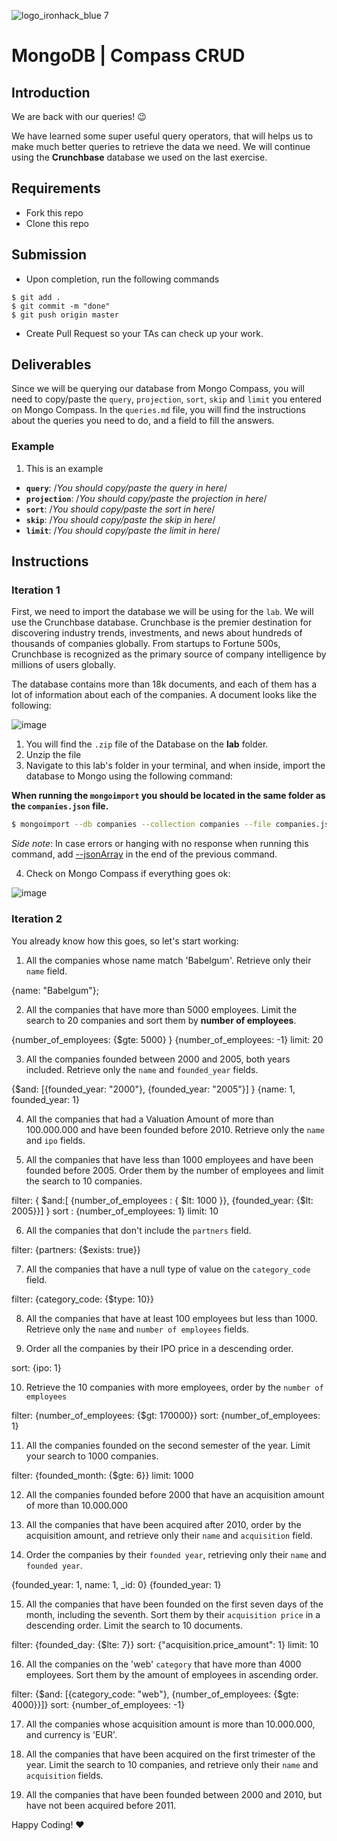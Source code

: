 ![logo_ironhack_blue 7](https://user-images.githubusercontent.com/23629340/40541063-a07a0a8a-601a-11e8-91b5-2f13e4e6b441.png)

# MongoDB | Compass CRUD

## Introduction

We are back with our queries! :wink:

We have learned some super useful query operators, that will helps us to make much better queries to retrieve the data we need. We will continue using the **Crunchbase** database we used on the last exercise.

## Requirements

- Fork this repo
- Clone this repo

## Submission

- Upon completion, run the following commands

```
$ git add .
$ git commit -m "done"
$ git push origin master
```

- Create Pull Request so your TAs can check up your work.

## Deliverables

Since we will be querying our database from Mongo Compass, you will need to copy/paste the `query`, `projection`, `sort`, `skip` and `limit` you entered on Mongo Compass. In the `queries.md` file, you will find the instructions about the queries you need to do, and a field to fill the answers.

### Example

1. This is an example

- **`query`**: /_You should copy/paste the query in here_/
- **`projection`**: /_You should copy/paste the projection in here_/
- **`sort`**: /_You should copy/paste the sort in here_/
- **`skip`**: /_You should copy/paste the skip in here_/
- **`limit`**: /_You should copy/paste the limit in here_/

## Instructions

### Iteration 1

First, we need to import the database we will be using for the `lab`. We will use the Crunchbase database. Crunchbase is the premier destination for discovering industry trends, investments, and news about hundreds of thousands of companies globally. From startups to Fortune 500s, Crunchbase is recognized as the primary source of company intelligence by millions of users globally.

The database contains more than 18k documents, and each of them has a lot of information about each of the companies. A document looks like the following:

![image](https://user-images.githubusercontent.com/23629340/36494916-d6db1770-1733-11e8-903e-5119b3c1b688.png)

1. You will find the `.zip` file of the Database on the **lab** folder.
2. Unzip the file
3. Navigate to this lab's folder in your terminal, and when inside, import the database to Mongo using the following command:

__When running the `mongoimport` you should be located in the same folder as the `companies.json` file.__

```bash
$ mongoimport --db companies --collection companies --file companies.json
```

_Side note_: In case errors or hanging with no response when running this command, add [--jsonArray](https://docs.mongodb.com/manual/reference/program/mongoimport/#cmdoption-mongoimport-jsonarray) in the end of the previous command.

4. Check on Mongo Compass if everything goes ok:

![image](https://user-images.githubusercontent.com/23629340/36534191-1f1bc5ec-17c6-11e8-9463-4945679b98c0.png)

### Iteration 2

You already know how this goes, so let's start working:

1. All the companies whose name match 'Babelgum'. Retrieve only their `name` field.

{name: "Babelgum"};

2. All the companies that have more than 5000 employees. Limit the search to 20 companies and sort them by **number of employees**.

{number_of_employees: {$gte: 5000} }
{number_of_employees: -1}   limit: 20

3. All the companies founded between 2000 and 2005, both years included. Retrieve only the `name` and `founded_year` fields.

{$and: [{founded_year: "2000"}, {founded_year: "2005"}] }
{name: 1, founded_year: 1}


4. All the companies that had a Valuation Amount of more than 100.000.000 and have been founded before 2010. Retrieve only the `name` and `ipo` fields.


5. All the companies that have less than 1000 employees and have been founded before 2005. Order them by the number of employees and limit the search to 10 companies.

filter: { $and:[ {number_of_employees : { $lt: 1000 }}, {founded_year: {$lt: 2005}}] }
sort : {number_of_employees: 1}
limit: 10


6. All the companies that don't include the `partners` field.

filter: {partners: {$exists: true}}

7. All the companies that have a null type of value on the `category_code` field.

filter: {category_code: {$type: 10}}

8. All the companies that have at least 100 employees but less than 1000. Retrieve only the `name` and `number of employees` fields.



9. Order all the companies by their IPO price in a descending order.

sort: {ipo: 1}

10. Retrieve the 10 companies with more employees, order by the `number of employees`

filter: {number_of_employees: {$gt: 170000}}
sort: {number_of_employees: 1}

11. All the companies founded on the second semester of the year. Limit your search to 1000 companies.

filter: {founded_month: {$gte: 6}}
limit: 1000

12. All the companies founded before 2000 that have an acquisition amount of more than 10.000.000



13. All the companies that have been acquired after 2010, order by the acquisition amount, and retrieve only their `name` and `acquisition` field.


14. Order the companies by their `founded year`, retrieving only their `name` and `founded year`.

{founded_year: 1, name: 1, _id: 0}
{founded_year: 1}

15. All the companies that have been founded on the first seven days of the month, including the seventh. Sort them by their `acquisition price` in a descending order. Limit the search to 10 documents.

filter: {founded_day: {$lte: 7}}
sort: {"acquisition.price_amount": 1}
limit: 10

16. All the companies on the 'web' `category` that have more than 4000 employees. Sort them by the amount of employees in ascending order.

filter: {$and: [{category_code: "web"}, {number_of_employees: {$gte: 4000}}]}
sort: {number_of_employees: -1}


17. All the companies whose acquisition amount is more than 10.000.000, and currency is 'EUR'.



18. All the companies that have been acquired on the first trimester of the year. Limit the search to 10 companies, and retrieve only their `name` and `acquisition` fields.
19. All the companies that have been founded between 2000 and 2010, but have not been acquired before 2011.

Happy Coding! :heart:
